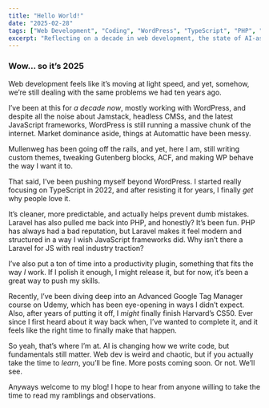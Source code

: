 ```yaml
---
title: "Hello World!"
date: "2025-02-28"
tags: ["Web Development", "Coding", "WordPress", "TypeScript", "PHP", "Laravel"]
excerpt: "Reflecting on a decade in web development, the state of AI-assisted coding, and rediscovering the joy of PHP and Laravel."
---
```


### Wow… so it’s 2025

Web development feels like it’s moving at light speed, and yet, somehow, we’re still dealing with the same problems we had ten years ago. 

I’ve been at this for *a decade now*, mostly working with WordPress, and despite all the noise about Jamstack, headless CMSs, and the latest JavaScript frameworks, WordPress is still running a massive chunk of the internet. Market dominance aside, things at Automattic have been messy.

Mullenweg has been going off the rails, and yet, here I am, still writing custom themes, tweaking Gutenberg blocks, ACF, and making WP behave the way I want it to.

That said, I’ve been pushing myself beyond WordPress. I started really focusing on TypeScript in 2022, and after resisting it for years, I finally *get* why people love it. 

It’s cleaner, more predictable, and actually helps prevent dumb mistakes. Laravel has also pulled me back into PHP, and honestly? It’s been fun. PHP has always had a bad reputation, but Laravel makes it feel modern and structured in a way I wish JavaScript frameworks did. Why isn’t there a Laravel for JS with real industry traction?

I’ve also put a ton of time into a productivity plugin, something that fits the way *I* work. If I polish it enough, I might release it, but for now, it’s been a great way to push my skills.

Recently, I’ve been diving deep into an Advanced Google Tag Manager course on Udemy, which has been eye-opening in ways I didn’t expect. Also, after years of putting it off, I *might* finally finish Harvard’s CS50. Ever since I first heard about it way back when, I’ve wanted to complete it, and it feels like the right time to finally make that happen.

So yeah, that’s where I’m at. AI is changing how we write code, but fundamentals still matter. Web dev is weird and chaotic, but if you actually take the time to *learn*, you’ll be fine. More posts coming soon. Or not. We’ll see.

Anyways welcome to my blog! 
I hope to hear from anyone willing to take the time to read my ramblings and observations.
